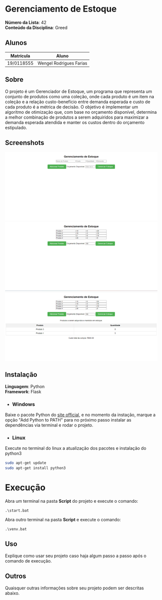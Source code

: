 # Gerenciamento de Estoque

**Número da Lista**: 42<br>
**Conteúdo da Disciplina**: Greed<br>

## Alunos
|Matrícula | Aluno |
| -- | -- |
| 19/0118555  |  Wengel Rodrigues Farias |


## Sobre 
O projeto é um Gerenciador de Estoque, um programa que representa um conjunto de produtos como uma coleção, onde cada produto é um item na coleção e a relação custo-benefício entre demanda esperada e custo de cada produto é a métrica de decisão. O objetivo é implementar um algoritmo de otimização que, com base no orçamento disponível, determina a melhor combinação de produtos a serem adquiridos para maximizar a demanda esperada atendida e manter os custos dentro do orçamento estipulado.

## Screenshots
![ScreenShot1](./img/img1.png)
![ScreenShot2](./img/img2.png)
![ScreenShot3](./img/img3.png) 

## Instalação 
**Linguagem**: Python<br>
**Framework**: Flask<br>

- ### Windows
Baixe o pacote Python do [site official](https://www.python.org/downloads/), e no momento da instação, marque a opção "Add Python to PATH" para no próximo passo instalar as dependências via terminal e rodar o projeto.

- ### Linux
Execute no terminal do linux a atualização dos pacotes e instalação do python3

```bash
sudo apt-get update
sudo apt-get install python3
```
# Execução
Abra um terminal na pasta **Script** do projeto e execute o comando:
```
.\start.bat
```
Abra outro terminal na pasta **Script** e execute  o comando:
```
.\venv.bat
```


## Uso 
Explique como usar seu projeto caso haja algum passo a passo após o comando de execução.

## Outros 
Quaisquer outras informações sobre seu projeto podem ser descritas abaixo.




